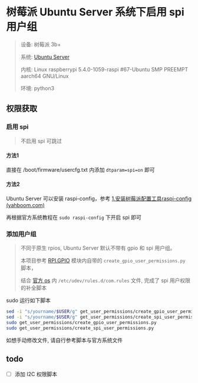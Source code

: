 # 树莓派 Ubuntu Server 系统下启用 spi 用户组

> 设备: 树莓派 3b+
>
> 系统: [Ubuntu Server](https://ubuntu.com/download/raspberry-pi)
>
> 内核: Linux raspberrypi 5.4.0-1059-raspi #67-Ubuntu SMP PREEMPT aarch64 GNU/Linux
>
> 环境: python3
>

## 权限获取

### 启用 spi

> 不启用 spi 可跳过

#### 方法1

直接在 /boot/firmware/usercfg.txt 内添加 `dtparam=spi=on` 即可

#### 方法2

Ubuntu Server 可以安装 raspi-config，参考 [1.安装树莓派配置工具raspi-config (yahboom.com)](https://www.yahboom.com/build.html?id=4532&cid=443)

再根据官方系统教程在 `sudo raspi-config` 下开启 spi 即可

### 添加用户组

> 不同于原生 rpios, Ubuntu Server 默认不带有 gpio 和 spi 用户组。
>
> 本项目参考 [RPI.GPIO](https://sourceforge.net/projects/raspberry-gpio-python/files/) 模块内自带的 `create_gpio_user_permissions.py` 脚本，
>
> 结合 [官方 os](https://www.raspberrypi.com/software/) 内 `/etc/udev/rules.d/com.rules` 文件, 完成了 spi 用户权限的补全脚本

sudo 运行如下脚本
```bash
sed -i "s/yourname/$USER/g" get_user_permissions/create_gpio_user_permissions.py
sed -i "s/yourname/$USER/g" get_user_permissions/create_spi_user_permissions.py
sudo get_user_permissions/create_gpio_user_permissions.py
sudo get_user_permissions/create_spi_user_permissions.py
```

如想手动修改文件, 请自行参考脚本与官方系统文件

## todo

- [ ] 添加 I2C 权限脚本
